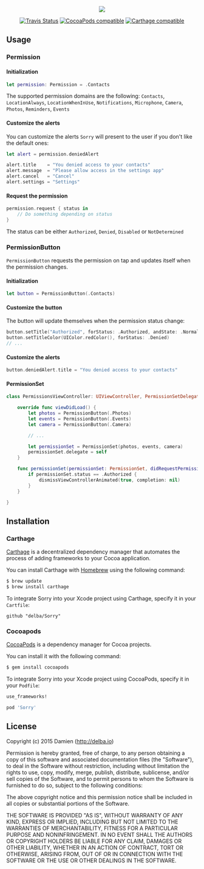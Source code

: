 <p align="center">
  <img src="https://github.com/delba/Sorry/raw/assets/Sorry@2x.png">
</p>

<p align="center">
  <a href="https://travis-ci.org/delba/Sorry"><img alt="Travis Status" src="https://img.shields.io/travis/delba/Sorry.svg"/></a>
  <a href="https://img.shields.io/cocoapods/v/Sorry.svg"><img alt="CocoaPods compatible" src="https://img.shields.io/cocoapods/v/Sorry.svg"/></a>
  <a href="https://github.com/Carthage/Carthage"><img alt="Carthage compatible" src="https://img.shields.io/badge/Carthage-compatible-4BC51D.svg?style=flat"/></a>
</p>

## Usage

### Permission

#### Initialization

```swift
let permission: Permission = .Contacts
```

The supported permission domains are the following: `Contacts`, `LocationAlways`, `LocationWhenInUse`, `Notifications`, `Microphone`, `Camera`, `Photos`, `Reminders`, `Events`

#### Customize the alerts

You can customize the alerts `Sorry` will present to the user if you don't like the default ones:

```swift
let alert = permission.deniedAlert

alert.title    = "You denied access to your contacts"
alert.message  = "Please allow access in the settings app"
alert.cancel   = "Cancel"
alert.settings = "Settings"
```

#### Request the permission

```swift
permission.request { status in
    // Do something depending on status
}
```

The status can be either `Authorized`, `Denied`, `Disabled` or `NotDetermined`

### PermissionButton

`PermissionButton` requests the permission on tap and updates itself when the permission changes.

#### Initialization

```swift
let button = PermissionButton(.Contacts)
```

#### Customize the button

The button will update themselves when the permission status change:

```swift
button.setTitle("Authorized", forStatus: .Authorized, andState: .Normal)
button.setTitleColor(UIColor.redColor(), forStatus: .Denied)
// ...
```

#### Customize the alerts

```swift
button.deniedAlert.title = "You denied access to your contacts"
```

#### PermissionSet

```swift
class PermissionsViewController: UIViewController, PermissionSetDelegate {

    override func viewDidLoad() {
        let photos = PermissionButton(.Photos)
        let events = PermissionButton(.Events)
        let camera = PermissionButton(.Camera)

        // ...

        let permissionSet = PermissionSet(photos, events, camera)
        permissionSet.delegate = self
    }

    func permissionSet(permissionSet: PermissionSet, didRequestPermission permission: Permission) {
        if permissionSet.status == .Authorized {
            dismissViewControllerAnimated(true, completion: nil)
        }
    }

}
```

## Installation

### Carthage

[Carthage](https://github.com/Carthage/Carthage) is a decentralized dependency manager that automates the process of adding frameworks to your Cocoa application.

You can install Carthage with [Homebrew](http://brew.sh/) using the following command:

```bash
$ brew update
$ brew install carthage
```

To integrate Sorry into your Xcode project using Carthage, specify it in your `Cartfile`:

```ogdl
github "delba/Sorry"
```

### Cocoapods

[CocoaPods](http://cocoapods.org) is a dependency manager for Cocoa projects.

You can install it with the following command:

```bash
$ gem install cocoapods
```

To integrate Sorry into your Xcode project using CocoaPods, specify it in your `Podfile`:

```ruby
use_frameworks!

pod 'Sorry'
```

## License

Copyright (c) 2015 Damien (http://delba.io)

Permission is hereby granted, free of charge, to any person obtaining a copy
of this software and associated documentation files (the "Software"), to deal
in the Software without restriction, including without limitation the rights
to use, copy, modify, merge, publish, distribute, sublicense, and/or sell
copies of the Software, and to permit persons to whom the Software is
furnished to do so, subject to the following conditions:

The above copyright notice and this permission notice shall be included in all
copies or substantial portions of the Software.

THE SOFTWARE IS PROVIDED "AS IS", WITHOUT WARRANTY OF ANY KIND, EXPRESS OR
IMPLIED, INCLUDING BUT NOT LIMITED TO THE WARRANTIES OF MERCHANTABILITY,
FITNESS FOR A PARTICULAR PURPOSE AND NONINFRINGEMENT. IN NO EVENT SHALL THE
AUTHORS OR COPYRIGHT HOLDERS BE LIABLE FOR ANY CLAIM, DAMAGES OR OTHER
LIABILITY, WHETHER IN AN ACTION OF CONTRACT, TORT OR OTHERWISE, ARISING FROM,
OUT OF OR IN CONNECTION WITH THE SOFTWARE OR THE USE OR OTHER DEALINGS IN THE
SOFTWARE.
